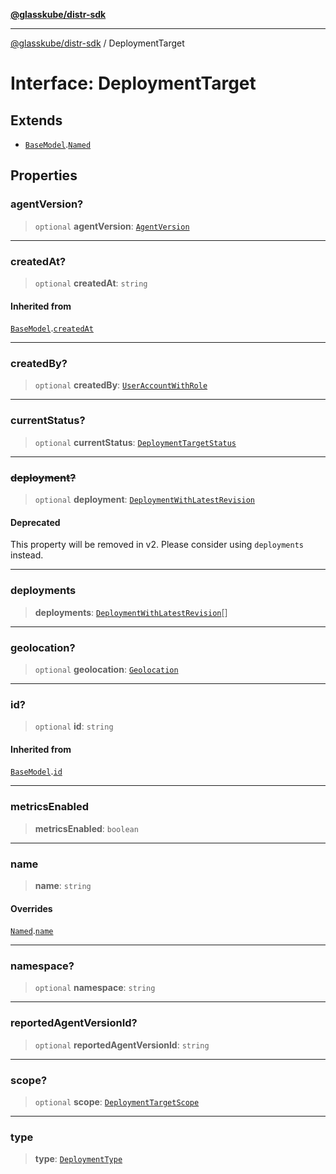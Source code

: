 [**@glasskube/distr-sdk**](../README.md)

---

[@glasskube/distr-sdk](../README.md) / DeploymentTarget

# Interface: DeploymentTarget

## Extends

- [`BaseModel`](BaseModel.md).[`Named`](Named.md)

## Properties

### agentVersion?

> `optional` **agentVersion**: [`AgentVersion`](AgentVersion.md)

---

### createdAt?

> `optional` **createdAt**: `string`

#### Inherited from

[`BaseModel`](BaseModel.md).[`createdAt`](BaseModel.md#createdat)

---

### createdBy?

> `optional` **createdBy**: [`UserAccountWithRole`](UserAccountWithRole.md)

---

### currentStatus?

> `optional` **currentStatus**: [`DeploymentTargetStatus`](DeploymentTargetStatus.md)

---

### ~~deployment?~~

> `optional` **deployment**: [`DeploymentWithLatestRevision`](DeploymentWithLatestRevision.md)

#### Deprecated

This property will be removed in v2. Please consider using `deployments` instead.

---

### deployments

> **deployments**: [`DeploymentWithLatestRevision`](DeploymentWithLatestRevision.md)[]

---

### geolocation?

> `optional` **geolocation**: [`Geolocation`](Geolocation.md)

---

### id?

> `optional` **id**: `string`

#### Inherited from

[`BaseModel`](BaseModel.md).[`id`](BaseModel.md#id)

---

### metricsEnabled

> **metricsEnabled**: `boolean`

---

### name

> **name**: `string`

#### Overrides

[`Named`](Named.md).[`name`](Named.md#name)

---

### namespace?

> `optional` **namespace**: `string`

---

### reportedAgentVersionId?

> `optional` **reportedAgentVersionId**: `string`

---

### scope?

> `optional` **scope**: [`DeploymentTargetScope`](../type-aliases/DeploymentTargetScope.md)

---

### type

> **type**: [`DeploymentType`](../type-aliases/DeploymentType.md)
